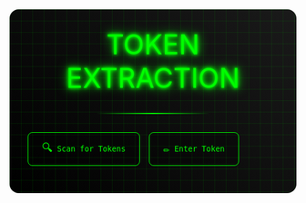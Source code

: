 <div class="guide-container">
  <div class="cyber-grid"></div>
  <div class="guide-header">
    <div class="neon-text">TOKEN EXTRACTION</div>
    <div class="cyber-line"></div>
  </div>
  <TokenScanner ref="scanner" @token-found="handleTokenFound" />
  <TokenInput 
    v-if="showInput"
    @token-submitted="handleTokenSubmit"
    @close="showInput = false"
  />

  <div class="button-group">
    <button class="cyber-button" @click="startScan">
      <span class="button-icon">🔍</span>
      Scan for Tokens
    </button>
    <button class="cyber-button" @click="showInput = !showInput">
      <span class="button-icon">✏️</span>
      Enter Token
    </button>
  </div>
  <TokenDecoder 
    ref="decoder"
    :token="currentToken"
    @decode-complete="handleDecodeComplete"
  />
</div>

<script setup>
import { ref } from 'vue'

const scanner = ref(null)
const decoder = ref(null)
const showInput = ref(false)
const currentToken = ref('')

const startScan = async () => {
  currentToken.value = ''
  await scanner.value?.scanForTokens()
}

const handleTokenFound = (token) => {
  currentToken.value = token
}

const handleTokenSubmit = (token) => {
  currentToken.value = token
  showInput.value = false
}

const handleDecodeComplete = () => {
  // Handle decode completion if needed
}
</script>

<style>
.guide-container {
  position: relative;
  padding: 2rem;
  background: linear-gradient(45deg, #000, #1a1a1a);
  border-radius: 1rem;
  margin: 2rem 0;
  overflow: hidden;
}

.cyber-grid {
  position: absolute;
  top: 0;
  left: 0;
  right: 0;
  bottom: 0;
  background: 
    linear-gradient(90deg, rgba(0, 255, 0, 0.1) 1px, transparent 1px),
    linear-gradient(rgba(0, 255, 0, 0.1) 1px, transparent 1px);
  background-size: 20px 20px;
  animation: gridScroll 20s linear infinite;
}

.guide-header {
  text-align: center;
  margin-bottom: 2rem;
  position: relative;
  z-index: 1;
}

.neon-text {
  font-size: 3rem;
  color: #00ff00;
  text-shadow: 
    0 0 5px #00ff00,
    0 0 10px #00ff00,
    0 0 20px #00ff00;
  margin: 0;
}

.cyber-line {
  height: 2px;
  background: linear-gradient(90deg, transparent, #00ff00, transparent);
  margin: 2rem auto;
  width: 200px;
}

.button-group {
  display: flex;
  gap: 1rem;
  margin: 1rem 0;
}

.cyber-button {
  display: flex;
  align-items: center;
  gap: 0.5rem;
  padding: 0.75rem 1.5rem;
  background: rgba(0, 0, 0, 0.3);
  border: 1px solid #00ff00;
  border-radius: 0.5rem;
  color: #00ff00;
  font-family: monospace;
  cursor: pointer;
  transition: all 0.3s ease;
}

.cyber-button:hover {
  background: rgba(0, 255, 0, 0.1);
  transform: translateY(-2px);
}

.button-icon {
  font-size: 1.2rem;
}

@keyframes gridScroll {
  0% { transform: translate(0, 0); }
  100% { transform: translate(20px, 20px); }
}
</style>
